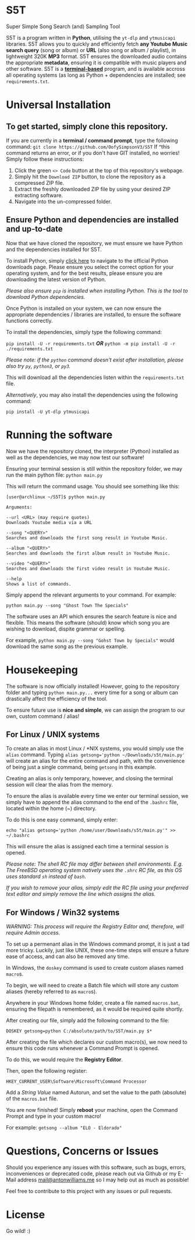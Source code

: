# S5T
Super Simple Song Search (and) Sampling Tool

S5T is a program written in **Python**, utilising the `yt-dlp` and `ytmusicapi` libraries. 
S5T allows you to quickly and efficiently fetch **any Youtube Music search query** (song or album) or **URL** (also song or album / playlist), in lightweight 320K **MP3** format.
S5T ensures the downloaded audio contains the appropriate **metadata**, ensuring it is compatible with music players and other software.
S5T is a **<ins>terminal-based</ins>** program, and is available accross all operating systems (as long as Python + dependencies are installed; see `requirements.txt`.

# Universal Installation
## To get started, simply **clone this repository**.
If you are currently in a **terminal / command prompt**, type the following command:
```git clone https://github.com/OofySimpsonV3/S5T```
If ^this command returns an error, or if you don't have GIT installed, no worries! Simply follow these instructions:
1. Click the green `<> Code` button at the top of this repository's webpage.
2. Simply hit the `Download ZIP` button, to clone the repository as a compressed ZIP file.
3. Extract the freshly downloaded ZIP file by using your desired ZIP extracting software.
4. Navigate into the un-compressed folder.

## Ensure Python and dependencies are installed and up-to-date
Now that we have cloned the repository, we must ensure we have Python and the dependencies installed for S5T.

To install Python, simply [click here](https://www.python.org/downloads/) to navigate to the official Python downloads page. Please ensure you select the correct option for your operating system, and for the best results, please ensure you are downloading the latest version of Python.

*Please also ensure `pip` is installed when installing Python. This is the tool to download Python dependencies.*

Once Python is installed on your system, we can now ensure the appropriate dependencies / libraries are installed, to ensure the software functions correctly.

To install the dependencies, simply type the following command:

`pip install -U -r requirements.txt` ***OR*** `python -m pip install -U -r ./requirements.txt`

*Please note: if the `python` command doesn't exist after installation, please also try `py`, `python3`, or `py3`.*

This will download all the dependencies listen within the `requirements.txt` file.

*Alternatively*, you may also install the dependencies using the following command:

```pip install -U yt-dlp ytmusicapi```

# Running the software

Now we have the repository cloned, the interpreter (Python) installed as well as the dependencies, we may now test our software!

Ensuring your terminal session is still within the repository folder, we may run the main python file:
```python main.py```

This will return the command usage. You should see something like this: 

```
[user@archlinux ~/S5T]$ python main.py

Arguments:

--url <URL> (may require quotes)
Downloads Youtube media via a URL

--song "<QUERY>"
Searches and downloads the first song result in Youtube Music.

--album "<QUERY>"
Searches and downloads the first album result in Youtube Music.

--video "<QUERY>"
Searches and downloads the first video result in Youtube Music.

--help
Shows a list of commands.
```

Simply append the relevant arguments to your command. For example:

```python main.py --song "Ghost Town The Specials"```

The software uses an API which ensures the search feature is nice and flexible. This means the software (should) know which song you are wishing to download, dispite grammar or spelling.

For example, `python main.py --song "Gohst Town by Specials"` would download the same song as the previous example.

# Housekeeping
The software is now officially installed! However, going to the repository folder and typing `python main.py...` every time for a song or album can drastically affect the efficiency of the tool.

To ensure future use is **nice and simple**, we can assign the program to our own, custom command / alias!

## For Linux / UNIX systems
To create an alias in most Linux / *NIX systems, you would simply use the `alias` command.
Typing `alias getsong='python ~/Downloads/s5t/main.py'` will create an alias for the entire command and path, with the convenience of being just a single command, being `getsong` in this example.

Creating an alias is only temporary, however, and closing the terminal session will clear the alias from the memory.

To ensure the alias is available every time we enter our terminal session, we simply have to append the alias command to the end of the `.bashrc` file, located within the home (~) directory.

To do this is one easy command, simply enter:

```echo "alias getsong='python /home/user/Downloads/s5t/main.py'" >> ~/.bashrc```

This will ensure the alias is assigned each time a terminal session is opened.

*Please note: The shell RC file may differ between shell environments. E.g. The FreeBSD operating system natively uses the `.shrc` RC file, as this OS uses standard `sh` instead of `bash`.*

*If you wish to remove your alias, simply edit the RC file using your preferred text editor and simply remove the line which assigns the alias.*

## For Windows / Win32 systems

*WARNING: This process will require the Registry Editor and, therefore, will require Admin access.*

To set up a permenant alias in the Windows command prompt, it is just a tad more tricky.
Luckily, just like UNIX, these one-time steps will ensure a future ease of access, and can also be removed any time.

In Windows, the `doskey` command is used to create custom aliases named `macro`s.

To begin, we will need to create a Batch file which will store any custom aliases (hereby referred to as `macro`s).

Anywhere in your Windows home folder, create a file named `macros.bat`, ensuring the filepath is remembered, as it would be required quite shortly.

After creating our file, simply add the following command to the file:

```DOSKEY getsong=python C:/absolute/path/to/S5T/main.py $*```

After creating the file which declares our custom macro(s), we now need to ensure this code runs whenever a Command Prompt is opened.

To do this, we would require the **Registry Editor**.

Then, open the following register:

`HKEY_CURRENT_USER\Software\Microsoft\Command Processor`

Add a *String Value* named Autorun, and set the value to the path (absolute) of the `macros.bat` file.

You are now finished! Simply **reboot** your machine, open the Command Prompt and type in your custom macro!

For example: ```getsong --album "ELO - Eldorado"```

# Questions, Concerns or Issues
Should you experience any issues with this software, such as bugs, errors, inconveniences or deprecated code, please reach out via Github or my E-Mail address [mail@antonwilliams.me](mailto:mail@antonwilliams.me) so I may help out as much as possible!

Feel free to contribute to this project with any issues or pull requests.

# License
Go wild! :)
